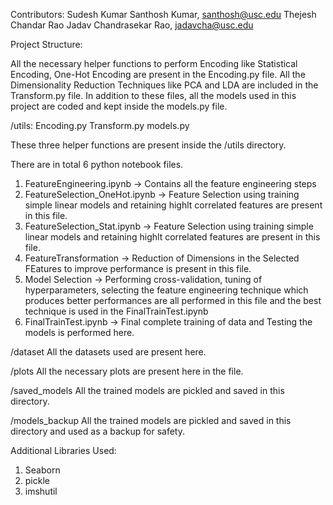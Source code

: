 Contributors:
Sudesh Kumar Santhosh Kumar, santhosh@usc.edu
Thejesh Chandar Rao Jadav Chandrasekar Rao, jadavcha@usc.edu

Project Structure:

All the necessary helper functions to perform Encoding like Statistical Encoding, One-Hot Encoding are present in the Encoding.py file.
All the Dimensionality Reduction Techniques like PCA and LDA are included in the Transform.py file. In addition to these files, all the models used in this project are coded and kept inside the models.py file.

/utils:
Encoding.py
Transform.py
models.py

These three helper functions are present inside the /utils directory.

There are in total 6 python notebook files.

1. FeatureEngineering.ipynb -> Contains all the feature engineering steps
2. FeatureSelection_OneHot.ipynb -> Feature Selection using training simple linear models and retaining highlt correlated features are present in this file.
3. FeatureSelection_Stat.ipynb -> Feature Selection using training simple linear models and retaining highlt correlated features are present in this file.
4. FeatureTransformation -> Reduction of Dimensions in the Selected FEatures to improve performance is present in this file.
5. Model Selection -> Performing cross-validation, tuning of hyperparameters, selecting the feature engineering technique which produces better performances are all performed in this file and the best technique is used in the FinalTrainTest.ipynb
6. FinalTrainTest.ipynb -> Final complete training of data and Testing the models is performed here.

/dataset
All the datasets used are present here.

/plots
All the necessary plots are present here in the file.

/saved_models
All the trained models are pickled and saved in this directory.

/models_backup
All the trained models are pickled and saved in this directory and used as a backup for safety.

Additional Libraries Used:

1. Seaborn
2. pickle
3. imshutil
